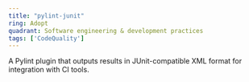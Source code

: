 ```yaml
---
title: "pylint-junit"
ring: Adopt
quadrant: Software engineering & development practices
tags: ['CodeQuality']
---
```

A Pylint plugin that outputs results in JUnit-compatible XML format for integration with CI tools.
